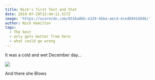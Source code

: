 ```yaml
---
title: Nick's first Test and that
date: 2019-07-29T12:44:11.517Z
image: 'https://ucarecdn.com/0316a0bb-e329-4bba-aec4-4ced8941dd46/'
author: Nick Hamilton
tags:
  - The best
  - only gets better from here
  - what could go wrong
---
```

It was a cold and wet December day... 

![](https://ucarecdn.com/0817e2eb-ecf5-4669-bda6-6ae6cf965a86/)

And there she Blows
